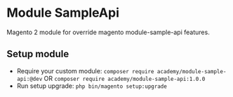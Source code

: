 # Module SampleApi

Magento 2 module for override magento module-sample-api features.

## Setup module

- Require your custom module: `composer require academy/module-sample-api:@dev` OR `composer require academy/module-sample-api:1.0.0`
- Run setup upgrade: `php bin/magento setup:upgrade`
